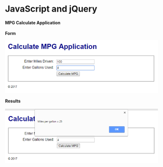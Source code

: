 # JavaScript and jQuery 

#### MPG Calculate Application

**Form**

![Example](/murach-javascript-jquery/ch-2/ch-2-screenshot-1.png "MPG Calculate Form")

**Results**

![Example](/murach-javascript-jquery/ch-2/ch-2-screenshot-2.png "MPG Calculate Results")





